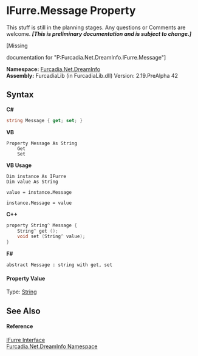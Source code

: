 # IFurre.Message Property 
This stuff is still in the planning stages. Any questions or Comments are welcome. _**\[This is preliminary documentation and is subject to change.\]**_

\[Missing <summary> documentation for "P:Furcadia.Net.DreamInfo.IFurre.Message"\]

**Namespace:**&nbsp;<a href="N_Furcadia_Net_DreamInfo">Furcadia.Net.DreamInfo</a><br />**Assembly:**&nbsp;FurcadiaLib (in FurcadiaLib.dll) Version: 2.19.PreAlpha 42

## Syntax

**C#**<br />
``` C#
string Message { get; set; }
```

**VB**<br />
``` VB
Property Message As String
	Get
	Set
```

**VB Usage**<br />
``` VB Usage
Dim instance As IFurre
Dim value As String

value = instance.Message

instance.Message = value
```

**C++**<br />
``` C++
property String^ Message {
	String^ get ();
	void set (String^ value);
}
```

**F#**<br />
``` F#
abstract Message : string with get, set

```


#### Property Value
Type: <a href="http://msdn2.microsoft.com/en-us/library/s1wwdcbf" target="_blank">String</a>

## See Also


#### Reference
<a href="T_Furcadia_Net_DreamInfo_IFurre">IFurre Interface</a><br /><a href="N_Furcadia_Net_DreamInfo">Furcadia.Net.DreamInfo Namespace</a><br />